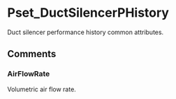 # Pset_DuctSilencerPHistory

Duct silencer performance history common attributes.
<!-- end of short definition -->



## Comments

### AirFlowRate

Volumetric air flow rate.


